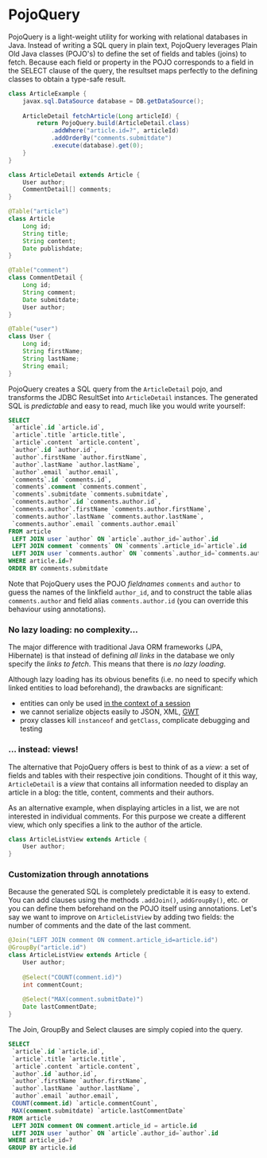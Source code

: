 PojoQuery
=========

PojoQuery is a light-weight utility for working with relational databases in Java. 
Instead of writing a SQL query in plain text, PojoQuery leverages Plain Old Java classes (POJO's) 
to define the set of fields and tables (joins) to fetch.
Because each field or property in the POJO corresponds to a field in the SELECT clause 
of the query, the resultset maps perfectly to the defining classes to obtain a 
type-safe result.

```java
class ArticleExample {
	javax.sql.DataSource database = DB.getDataSource();
	
	ArticleDetail fetchArticle(Long articleId) {
		return PojoQuery.build(ArticleDetail.class)
			.addWhere("article.id=?", articleId)
			.addOrderBy("comments.submitdate")
			.execute(database).get(0);
	}
}

class ArticleDetail extends Article {
	User author;
	CommentDetail[] comments;
}

@Table("article")
class Article
	Long id;
	String title;
	String content;
	Date publishdate;
}

@Table("comment")
class CommentDetail {
	Long id;
	String comment;
	Date submitdate;
	User author;
}

@Table("user")
class User {
	Long id;
	String firstName;
	String lastName;
	String email;
}
```
	

PojoQuery creates a SQL query from the `ArticleDetail` pojo, and transforms the JDBC ResultSet 
into `ArticleDetail` instances.
The generated SQL is _predictable_ and easy to read, much like you would write yourself:

```sql
SELECT
 `article`.id `article.id`,
 `article`.title `article.title`,
 `article`.content `article.content`,
 `author`.id `author.id`,
 `author`.firstName `author.firstName`,
 `author`.lastName `author.lastName`,
 `author`.email `author.email`,
 `comments`.id `comments.id`,
 `comments`.comment `comments.comment`,
 `comments`.submitdate `comments.submitdate`,
 `comments.author`.id `comments.author.id`,
 `comments.author`.firstName `comments.author.firstName`,
 `comments.author`.lastName `comments.author.lastName`,
 `comments.author`.email `comments.author.email` 
FROM article 
 LEFT JOIN user `author` ON `article`.author_id=`author`.id
 LEFT JOIN comment `comments` ON `comments`.article_id=`article`.id
 LEFT JOIN user `comments.author` ON `comments`.author_id=`comments.author`.id 
WHERE article.id=?  
ORDER BY comments.submitdate
```

Note that PojoQuery uses the POJO _fieldnames_ `comments` and `author` to guess the names of the linkfield `author_id`, 
and to construct the table alias `comments.author` and field alias `comments.author.id` (you can override 
this behaviour using annotations).

### No lazy loading: no complexity...

The major difference with traditional Java ORM frameworks (JPA, Hibernate) is that instead of defining 
_all links_ in the database we only specify the _links to fetch_. This means that there is _no lazy loading_.

Although lazy loading has its obvious benefits (i.e. no need to specify which linked entities to load beforehand), 
the drawbacks are significant: 
- entities can only be used [in the context of a session](https://www.google.nl/search?q=lazyinitializationexception)
- we cannot serialize objects easily to JSON, XML, [GWT](https://developers.google.com/web-toolkit/articles/using_gwt_with_hibernate)
- proxy classes kill `instanceof` and `getClass`, complicate debugging and testing

### ... instead: views!

The alternative that PojoQuery offers is best to think of as a _view_: a set of fields and tables 
with their respective join conditions. Thought of it this way, `ArticleDetail` is a _view_ that contains 
all information needed to display an article in a blog: the title, content, comments and their authors.

As an alternative example, when displaying articles in a list, we are not interested in individual comments. For this 
purpose we create a different view, which only specifies a link to the author of the article.

```java
class ArticleListView extends Article {
	User author;
}
```
	

### Customization through annotations

Because the generated SQL is completely predictable it is easy to extend. You can add clauses 
using the methods `.addJoin()`, `addGroupBy()`, etc. or you can define them beforehand on the POJO itself
using annotations.
Let's say we want to improve on `ArticleListView` by adding two fields: the number of comments and 
the date of the last comment. 


```java
@Join("LEFT JOIN comment ON comment.article_id=article.id")
@GroupBy("article.id")
class ArticleListView extends Article {
	User author;
	
	@Select("COUNT(comment.id)")
	int commentCount;
	
	@Select("MAX(comment.submitDate)")
	Date lastCommentDate;
}
```

The Join, GroupBy and Select clauses are simply copied into the query.

```sql
SELECT
 `article`.id `article.id`,
 `article`.title `article.title`,
 `article`.content `article.content`,
 `author`.id `author.id`,
 `author`.firstName `author.firstName`,
 `author`.lastName `author.lastName`,
 `author`.email `author.email`,
 COUNT(comment.id) `article.commentCount`,
 MAX(comment.submitdate) `article.lastCommentDate` 
FROM article 
 LEFT JOIN comment ON comment.article_id = article.id
 LEFT JOIN user `author` ON `article`.author_id=`author`.id 
WHERE article_id=? 
GROUP BY article.id 
```
